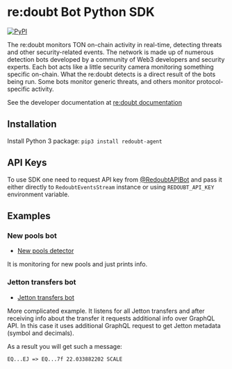 # re:doubt Bot Python SDK

[![PyPI](https://img.shields.io/pypi/v/redoubt-agent?color=blue)](https://pypi.org/project/redoubt-agent/)

The re:doubt monitors TON on-chain activity in real-time, detecting threats and other security-related events. 
The network is made up of numerous detection bots developed by a community of Web3 developers and security experts. 
Each bot acts like a little security camera monitoring something specific on-chain. What the re:doubt detects is a 
direct result of the bots being run. Some bots monitor generic threats, and others monitor protocol-specific activity.

See the developer documentation at [re:doubt documentation](https://docs.redoubt.online)

## Installation

Install Python 3 package: `pip3 install redoubt-agent`

## API Keys

To use SDK one need to request API key from [@RedoubtAPIBot](https://t.me/RedoubtAPIBot) and pass it either directly 
to `RedoubtEventsStream` instance or using `REDOUBT_API_KEY` environment variable.

## Examples

### New pools bot

* [New pools detector](https://github.com/re-doubt/redoubt-bot-python-sdk/blob/main/examples/new_pools.py)

It is monitoring for new pools and just prints info.

### Jetton transfers bot

* [Jetton transfers bot](https://github.com/re-doubt/redoubt-bot-python-sdk/blob/main/examples/jetton_transfer.py)

More complicated example. It listens for all Jetton transfers and after receiving info 
about the transfer it requests additional info over GraphQL API. In this case it
uses additional GraphQL request to get Jetton metadata (symbol and decimals).

As a result you will get such a message:
```
EQ...EJ => EQ...7f 22.033882202 SCALE
```
